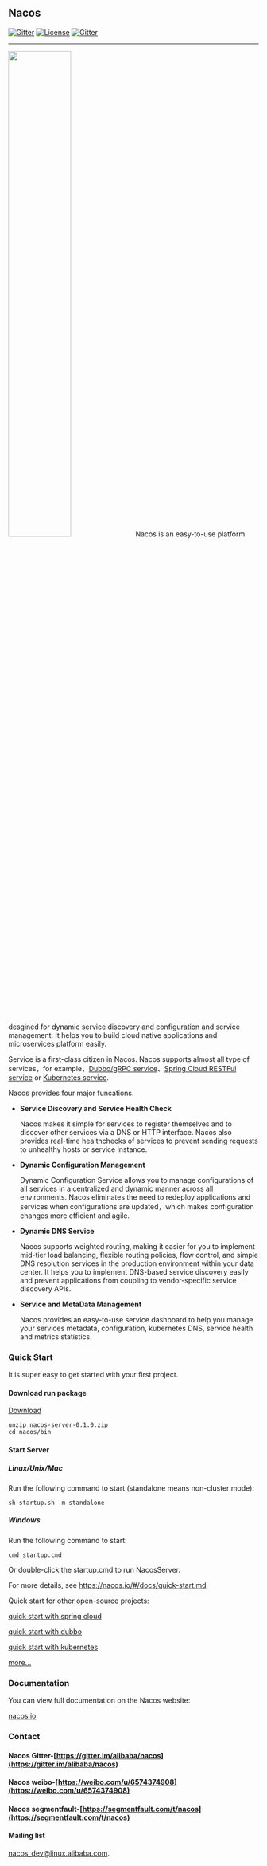 ## Nacos 


[![Gitter](https://badges.gitter.im/alibaba/nacos.svg)](https://gitter.im/alibaba/nacos?utm_source=badge&utm_medium=badge&utm_campaign=pr-badge)   [![License](https://img.shields.io/badge/license-Apache%202-4EB1BA.svg)](https://www.apache.org/licenses/LICENSE-2.0.html)
[![Gitter](https://travis-ci.org/alibaba/nacos.svg?branch=master)](https://travis-ci.org/alibaba/nacos)

-------
<img src="doc/Nacos_Logo.png" width="50%" height="50%" />
Nacos is an easy-to-use platform desgined for dynamic service discovery and configuration and service management. It helps you to build cloud native applications and microservices platform easily.

Service is a first-class citizen in Nacos. Nacos supports almost all type of services，for example，[Dubbo/gRPC service](https://nacos.io/#/docs/use-nacos-with-dubbo.md)、[Spring Cloud RESTFul service](https://nacos.io/#/docs/use-nacos-with-springcloud.md) or [Kubernetes service](https://nacos.io/#/docs/use-nacos-with-kubernetes.md).

Nacos provides four major funcations.

* **Service Discovery and Service Health Check** 
    
    Nacos makes it simple for services to register themselves and to discover other services via a DNS or HTTP interface. Nacos also provides real-time healthchecks of services to prevent sending requests to unhealthy hosts or service instance.

* **Dynamic Configuration Management**
  
  Dynamic Configuration Service allows you to manage configurations of all services in a centralized and dynamic manner across all environments. Nacos eliminates the need to redeploy applications and services when configurations are updated，which makes configuration changes more efficient and agile.

* **Dynamic DNS Service**

   Nacos supports weighted routing, making it easier for you to implement mid-tier load balancing, flexible routing policies, flow control, and simple DNS resolution services in the production environment within your data center. It helps you to implement DNS-based service discovery easily and prevent applications from coupling to vendor-specific service discovery APIs.

* **Service and MetaData Management**
	
	Nacos provides an easy-to-use service dashboard to help you manage your services metadata, configuration, kubernetes DNS, service health and metrics statistics.
 

### Quick Start
It is super easy to get started with your first project.

#### Download run package 
[Download](https://github.com/alibaba/nacos/releases/download/v0.1.0/nacos-server-0.1.0.zip)

```
unzip nacos-server-0.1.0.zip
cd nacos/bin 
``` 

#### Start Server
##### Linux/Unix/Mac

Run the following command to start (standalone means non-cluster mode): 

`sh startup.sh -m standalone`

##### Windows
Run the following command to start:

`cmd startup.cmd`

Or double-click the startup.cmd to run NacosServer.

For more details, see https://nacos.io/#/docs/quick-start.md

Quick start for other open-source projects:

[quick start with spring cloud](https://nacos.io/#/docs/use-nacos-with-springcloud.md)

[quick start with dubbo](https://nacos.io/#/docs/use-nacos-with-dubbo.md)

[quick start with kubernetes](https://nacos.io/#/docs/use-nacos-with-kubernetes.md)

[more...](https://nacos.io/)

### Documentation

You can view full documentation on the Nacos website:

[nacos.io](https://nacos.io/#/docs/what-is-nacos.md)

### Contact

#### Nacos Gitter-[https://gitter.im/alibaba/nacos](https://gitter.im/alibaba/nacos)

#### Nacos weibo-[https://weibo.com/u/6574374908](https://weibo.com/u/6574374908)

#### Nacos segmentfault-[https://segmentfault.com/t/nacos](https://segmentfault.com/t/nacos)

#### Mailing list
 [nacos\_dev@linux.alibaba.com](https://lark.alipay.com/nacos/nacosdocs/vl19q1).

